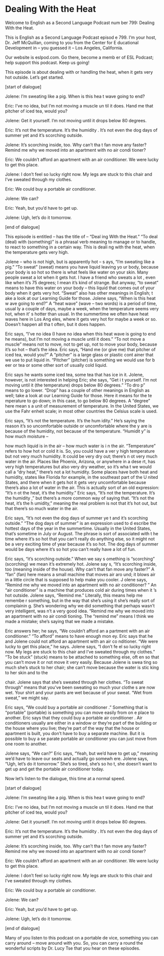 # Dealing With the Heat

Welcome to English as a Second Language Podcast num ber 799: Dealing With the Heat.

This is English as a Second Language Podcast episod e 799.  I’m your host, Dr. Jeff McQuillan, coming to you from the Center for E ducational Development in – you guessed it – Los Angeles, California.

Our website is eslpod.com.  Go there, become a memb er of ESL Podcast; help support this podcast.  Keep us going!

This episode is about dealing with or handling the heat, when it gets very hot outside.  Let’s get started.

[start of dialogue]

Jolene:  I’m sweating like a pig.  When is this hea t wave going to end?

Eric:  I’ve no idea, but I’m not moving a muscle un til it does.  Hand me that pitcher of iced tea, would you?

Jolene:  Get it yourself.  I’m not moving until it drops below 80 degrees.

Eric:  It’s not the temperature.  It’s the humidity .  It’s not even the dog days of summer yet and it’s scorching outside.

Jolene:  It’s scorching inside, too.  Why can’t tha t fan move any faster?  Remind me why we moved into an apartment with no air condi tioner?

Eric:  We couldn’t afford an apartment with an air conditioner.  We were lucky to get this place.

Jolene:  I don’t feel so lucky right now.  My legs are stuck to this chair and I’ve sweated through my clothes.

Eric:  We could buy a portable air conditioner.

Jolene:  We can?

Eric:  Yeah, but you’d have to get up.

Jolene:  Ugh, let’s do it tomorrow.

[end of dialogue]

This episode is entitled – has the title of – “Deal ing With the Heat.”  “To deal (deal) with (something)” is a phrasal verb meaning to manage or to handle, to react to something in a certain way.  This is deali ng with the heat, when the temperature gets very high.

Jolene – who is not high, but is apparently hot – s ays, “I’m sweating like a pig.” “To sweat” (sweat) means you have liquid leaving yo ur body, because your body is so hot so there is what feels like water on your  skin.  Many people sweat a lot when it gets hot.  I have a friend who sweats a lot , even like when it’s 75 degrees; I mean it’s kind of strange.  But anyway, “to sweat” means to have this water on your body – this liquid that comes out of your body when it gets very hot.  “Sweat” also has other meanings in English; t ake a look at our Learning Guide for those.  Jolene says, “When is this heat w ave going to end?”  A “heat wave” (wave – two words) is a period of time, usual ly a couple of days, maybe a week, when the temperature seems very hot, when it’ s hotter than usual.  In the summertime we often have heat waves here in Los Ang eles, where it gets very hot for maybe a week or so.  Doesn’t happen all tha t often, but it does happen.

Eric says, “I’ve no idea (I have no idea when this heat wave is going to end he means), but I’m not moving a muscle until it does.”   “To not move a muscle” means not to move, not to get up, not to move your body, because it’s so hot – that’s the idea.  Eric says, “Hand me (or give me) that pitcher of iced tea, would you?”  A “pitcher” is a large glass or plastic cont ainer that we use to put liquid in. “Pitcher” (pitcher) is something we would use for b eer or tea or some other sort of usually cold liquid.

Eric says he wants some iced tea, some tea that has  ice in it.  Jolene, however, is not interested in helping Eric; she says, “Get i t yourself.  I’m not moving until it (the temperature) drops below 80 degrees.”  “To dro p” means to go lower. “Drop” has a couple of other meanings in English as  well; take a look at our Learning Guide for those.  Here it means for the te mperature to go down; in this case, to go below 80 degrees.  A “degree” here mean s a unit of measurement of temperature.  In the United States, we use the Fahr enheit scale; in most other countries the Celsius scale is used.

Eric says, “It’s not the temperature.  It’s the hum idity.”  He’s saying the reason it’s so uncomfortable outside or uncomfortable where the y are is because of the humidity, not because of the temperature.  “Humidit y” is how much moisture –

how much liquid is in the air – how much water is i n the air.  “Temperature” refers to how hot or cold it is.  So, you could have a ver y high temperature but not very much humidity.  It could be very dry out; there’s n ot very much water in the air. Places like Phoenix, Arizona, or anywhere in a dese rt, has very high temperatures but also very dry weather, so it’s wha t we would call a “dry heat,” there’s not a lot humidity.  Some places have both heat and humidity, states like Florida for example, in the southeast part of the U nited States, and there when it gets hot it gets very uncomfortable because there’s  also a lot of water in the air. This is actually sort of an old expression: “It’s n ot the heat, it’s the humidity.”  Eric says, “It’s not the temperature.  It’s the humidity ,” but there’s a more common way of saying that.  “It’s not the heat, it’s the h umidity,” meaning the real problem is not that it’s hot out, but that there’s so much water in the air.

Eric says, “It’s not even the dog days of summer ye t and it’s scorching outside.” “The dog days of summer” is an expression used to d escribe the hottest days of the year in the summertime.  Usually in the United States, that’s sometime in July or August.  The phrase is sort of associated with t he time where it’s so hot that you can’t really do anything else, so it might not be a very exciting time of year because it’s so hot.  The dog days of summer would be days where it’s so hot you can’t really have a lot of fun.

Eric says, “it’s scorching outside.”  When we say s omething is “scorching” (scorching) we mean it’s extremely hot.  Jolene say s, “It’s scorching inside, too (meaning inside of the house).  Why can’t that fan move any faster?”  A “fan” (fan) here means a small machine that moves air aro und; it blows air in a little circle that is supposed to help make you cooler.  J olene says, “Remind me why we moved into an apartment with no air conditioner? ”  An “air conditioner” is a machine that produces cold air during times when it ’s hot outside.  Jolene says, “Remind me.”  Literally, this means help me remembe r something, but in the way that she’s using it she’s really sort of complainin g.  She’s wondering why we did something that perhaps wasn’t very intelligent, was n’t a very good idea.  “Remind me why we moved into an apartment with no air condi tioning.  The “remind me” means I think we made a mistake; she’s saying that we made a mistake.

Eric answers her; he says, “We couldn’t afford an a partment with an air conditioner.”  “To afford” means to have enough mon ey.  Eric says that he and Jolene could not afford an apartment with an air co nditioner.  “We were lucky to get this place,” he says.  Jolene says, “I don’t fe el so lucky right now.  My legs are stuck to this chair and I’ve sweated through my  clothes.”  “To be stuck” (stuck) means to be attached to something else, oft en so that you can’t move it or not move it very easily.  Because Jolene is swea ting so much she’s stuck to her chair; she can’t move because the water is stic king to her skin and to the

chair.  Jolene says that she’s sweated through her clothes.  “To sweat through” means that you’ve been sweating so much your clothe s are now wet.  Your shirt and your pants are wet because of your sweat.  “Wet  from sweat,” we might say.

Eric says, “We could buy a portable air conditioner .”  Something that is “portable” (portable) is something you can move easily from on e place to another.  Eric says that they could buy a portable air conditioner .  Air conditioners usually are either in a window or they’re part of the building or the house where you live; they’re part of the way that the house or apartment  is built, you don’t have to buy a separate machine.  But it is possible to buy a se parate portable air conditioner you can just move from one room to another.

Jolene says, “We can?”  Eric says, “Yeah, but we’d have to get up,” meaning we’d have to leave our seats and actually go somewh ere.  Jolene says, “Ugh, let’s do it tomorrow.”  She’s so tired, she’s so ho t, she doesn’t want to get up and get the portable air conditioner today.

Now let’s listen to the dialogue, this time at a normal speed.

[start of dialogue]

Jolene:  I’m sweating like a pig.  When is this hea t wave going to end?

Eric:  I’ve no idea, but I’m not moving a muscle un til it does.  Hand me that pitcher of iced tea, would you?

Jolene:  Get it yourself.  I’m not moving until it drops below 80 degrees.

Eric:  It’s not the temperature.  It’s the humidity .  It’s not even the dog days of summer yet and it’s scorching outside.

Jolene:  It’s scorching inside, too.  Why can’t tha t fan move any faster?  Remind me why we moved into an apartment with no air condi tioner?

Eric:  We couldn’t afford an apartment with an air conditioner.  We were lucky to get this place.

Jolene:  I don’t feel so lucky right now.  My legs are stuck to this chair and I’ve sweated through my clothes.

Eric:  We could buy a portable air conditioner.

Jolene:  We can?

Eric:  Yeah, but you’d have to get up.

Jolene:  Ugh, let’s do it tomorrow.

[end of dialogue]

Many of you listen to this podcast on a portable de vice, something you can carry around – move around with you.  So, you can carry a round the wonderful scripts by Dr. Lucy Tse that you hear on these episodes.





